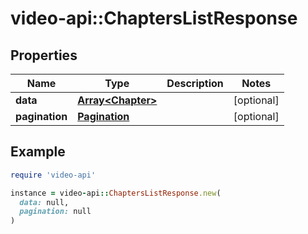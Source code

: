 # video-api::ChaptersListResponse

## Properties

| Name | Type | Description | Notes |
| ---- | ---- | ----------- | ----- |
| **data** | [**Array&lt;Chapter&gt;**](Chapter.md) |  | [optional] |
| **pagination** | [**Pagination**](Pagination.md) |  | [optional] |

## Example

```ruby
require 'video-api'

instance = video-api::ChaptersListResponse.new(
  data: null,
  pagination: null
)
```

